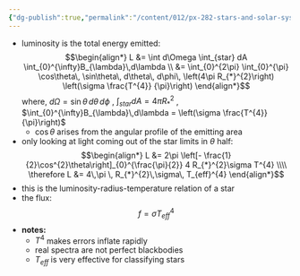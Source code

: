 ```yaml
---
{"dg-publish":true,"permalink":"/content/012/px-282-stars-and-solar-system/term-1-stars/a-introduction/px-282-a9-connection-to-luminosity/","noteIcon":"1","created":"2024-11-25T10:50:32.000+00:00","updated":"2024-11-26T09:33:55.184+00:00"}
---
```


- luminosity is the total energy emitted: 
$$\begin{align*}
	L &= \int d\Omega \int_{star} dA \int_{0}^{\infty}B_{\lambda}\,d\lambda \\
	&= \int_{0}^{2\pi} \int_{0}^{\pi} \cos\theta\, \sin\theta\, d\theta\, d\phi\, \left(4\pi R_{*}^{2}\right) \left(\sigma \frac{T^{4}}	{\pi}\right)
\end{align*}$$
	where, 
		$d\Omega = \sin\theta\, d\theta\, d\phi$ ,
		$\int_{star} dA = 4\pi R_{*}^{2}$ ,
		$\int_{0}^{\infty}B_{\lambda}\,d\lambda  = \left(\sigma \frac{T^{4}}{\pi}\right)$
	- $\cos\theta$ arises from the angular profile of the emitting area
- only looking at light coming out of the star limits in $\theta$ half: 
$$\begin{align*}
	L &= 2\pi \left[- \frac{1}{2}\cos^{2}\theta\right]_{0}^{\frac{\pi}{2}} 4 R_{*}^{2}\sigma T^{4} \\\\
	\therefore L &= 4\,\pi \, R_{*}^{2}\,\sigma\, T_{eff}^{4}
\end{align*}$$
- this is the luminosity-radius-temperature relation of a star
- the flux: 
$$f = \sigma T_{eff}^{4}$$
- **notes:**
	- $T^{4}$ makes errors inflate rapidly
	- real spectra are not perfect blackbodies
	- $T_{eff}$ is very effective for classifying stars
